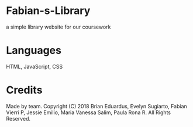 # Fabian-s-Library
a simple library website for our coursework

# Languages
HTML, JavaScript, CSS

# Credits
Made by team. Copyright (C) 2018 Brian Eduardus, Evelyn Sugiarto, Fabian Vierri P, Jessie Emilio, Maria Vanessa Salim, Paula Rona R. All Rights Reserved.
